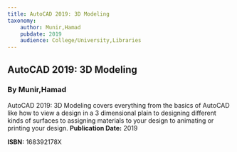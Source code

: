 ```yaml
---
title: AutoCAD 2019: 3D Modeling
taxonomy:
	author: Munir,Hamad
	pubdate: 2019
	audience: College/University,Libraries
---
```

## AutoCAD 2019: 3D Modeling
### By Munir,Hamad

AutoCAD 2019: 3D Modeling covers everything from the basics of AutoCAD like how to view a design in a 3 dimensional plain to designing different kinds of surfaces to assigning materials to your design to animating or printing your design.
**Publication Date:** 2019

**ISBN:** 168392178X